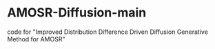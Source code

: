 # AMOSR-Diffusion-main
code for "Improved Distribution Difference Driven Diffusion Generative Method for AMOSR"

